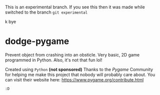 This is an experimental branch. If you see this then it was made while switched to the branch `git experimental`

k bye



# dodge-pygame
Prevent object from crashing into an obsticle. Very basic, 2D game programmed in Python. Also, it's not that fun lol!

Created using `Python`
**(not sponsored)** Thanks to the *Pygame* Community for helping me make this project that nobody will probably care about. You can visit their website here: https://www.pygame.org/contribute.html

`:D` 
